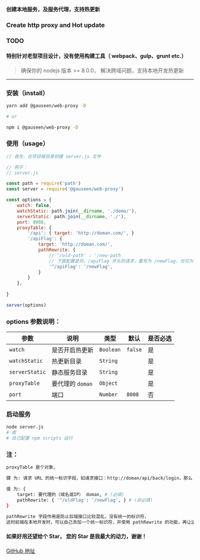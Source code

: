 #### 创建本地服务，及服务代理，支持热更新
### Create http proxy and Hot update

### TODO

#### 特别针对老型项目设计，没有使用构建工具（ webpack、gulp、grunt etc.）

> 确保你的 nodejs 版本 >= 8.0.0，
> 解决跨域问题，支持本地开发热更新

---------------
### 安装（install）

```bash
yarn add @gauseen/web-proxy -D

# or

npm i @gauseen/web-proxy -D
```

### 使用（usage）

```js
// 首先，在项目根目录创建 server.js 文件
```

```js
// 例子：
// server.js

const path = require('path')
const server = require('@gauseen/web-proxy')

const options = {
	watch: false,
	watchStatic: path.join(__dirname, './demo/'),
	serverStatic: path.join(__dirname, './'),
	port: 8008,
	proxyTable: {
		'/api': { target: 'http://doman.com/', }
		'/apiFlag': {
			target: 'http://doman.com/',
			pathRewrite: {
				// ^/old-path' : '/new-path
				// 下面配置是将，/apiFlag 开头的请求，重写为 /newFlag，也可为 '' (空)
                '^/apiFlag': '/newFlag',
            }
		}
	},
	
}

server(options)
```

### options 参数说明：
| 参数 | 说明 | 类型 | 默认 | 是否必选 |
|------|-------|---------|-------|--------|
| `watch` | 是否开启热更新 | `Boolean` | `false` | 是 |
| `watchStatic` | 热更新目录 | `String` | | 是 |
| `serverStatic` | 静态服务目录 | `String` | | 是 |
| `proxyTable` | 要代理的 `doman` | `Object` | | 是 |
| `port` | 端口 | `Number` | `8008` | 否 |

### 启动服务

```bash
node server.js
# 或
# 自己配置 npm scripts 运行
```

### 注：
```bash
proxyTable 是个对象，

键 为: 请求 URL 的统一标识字段，如请求接口：http://doman/api/back/login，那么 api 就是它的标识字段

值 为: {
	target: 要代理的（域名或IP） doman, # (必填)
	pathRewrite: { '^/oldFlag': '/newFlag', } # (非必填)
}

pathRewrite 字段作用是防止后端接口比较混乱，没有统一的标识符，
这时前端在本地开发时，可以自己添加一个统一标识符，并使用 pathRewrite 的功能，再让这个字段设置为空字符，这样就可以请求到本来的 URL
```

#### 如果好用还望给个 Star， 您的 Star 是我最大的动力，谢谢！

[GitHub 地址](https://github.com/gauseen/web-proxy)